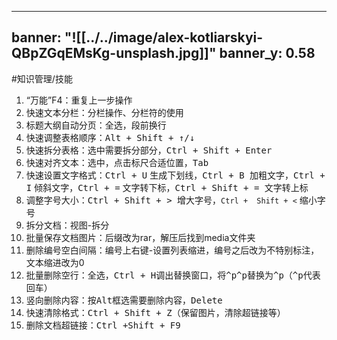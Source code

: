 
---
banner: "![[../../image/alex-kotliarskyi-QBpZGqEMsKg-unsplash.jpg]]"
banner_y: 0.58
---

#知识管理/技能 

1. “万能”F4：重复上一步操作
2. 快速文本分栏：分栏操作、分栏符的使用
3. 标题大纲自动分页：全选，段前换行
4. 快速调整表格顺序：<kbd>Alt + Shift + ↑/↓</kbd>
5. 快速拆分表格：选中需要拆分部分，<kbd>Ctrl + Shift + Enter</kbd>
6. 快速对齐文本：选中，点击标尺合适位置，<kbd>Tab</kbd>
7. 快速设置文字格式：<kbd>Ctrl + U</kbd> 生成下划线，<kbd>Ctrl + B </kbd>加粗文字，<kbd>Ctrl + I</kbd> 倾斜文字，<kbd>Ctrl + =</kbd> 文字转下标，<kbd>Ctrl + Shift + = </kbd>文字转上标
8. 调整字号大小：<kbd>Ctrl +  Shift + > </kbd>增大字号，`Ctrl +  Shift + <` 缩小字号
9. 拆分文档：视图-拆分
10. 批量保存文档图片：后缀改为rar，解压后找到media文件夹
11. 删除编号空白间隔：编号上右键-设置列表缩进，编号之后改为不特别标注，文本缩进改为0
12. 批量删除空行：全选，<kbd>Ctrl + H</kbd>调出替换窗口，将<kbd>^p^p</kbd>替换为<kbd>^p</kbd>（<kbd>^p</kbd>代表回车）
13. 竖向删除内容：按<kbd>Alt</kbd>框选需要删除内容，<kbd>Delete</kbd>
14. 快速清除格式：<kbd>Ctrl + Shift + Z</kbd>（保留图片，清除超链接等）
15. 删除文档超链接：<kbd>Ctrl  +Shift + F9</kbd>
